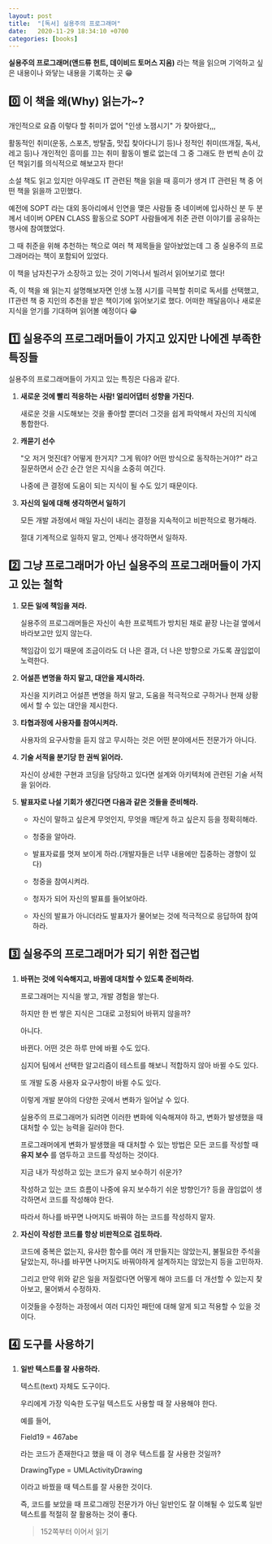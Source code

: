 ```yaml
---
layout: post
title:  "[독서] 실용주의 프로그래머"
date:   2020-11-29 18:34:10 +0700
categories: [books]
---
```


__실용주의 프로그래머(앤드류 헌트, 데이비드 토머스 지음)__ 라는 책을 읽으며 기억하고 싶은 내용이나 와닿는 내용을 기록하는 곳 😁

## 0️⃣ 이 책을 __왜(Why)__ 읽는가~?

개인적으로 요즘 이렇다 할 취미가 없어 "인생 노잼시기" 가 찾아왔다,,,

활동적인 취미(운동, 스포츠, 방탈출, 맛집 찾아다니기 등)나 정적인 취미(뜨개질, 독서, 레고 등)나 개인적인 흥미를 끄는 취미 활동이 별로 없는데 그 중 그래도 한 번씩 손이 갔던 책읽기를 의식적으로 해보고자 한다!

소설 책도 읽고 있지만 아무래도 IT 관련된 책을 읽을 때 흥미가 생겨 IT 관련된 책 중 어떤 책을 읽을까 고민했다.

예전에 SOPT 라는 대외 동아리에서 인연을 맺은 사람들 중 네이버에 입사하신 분 두 분께서 네이버 OPEN CLASS 활동으로 SOPT 사람들에게 취준 관련 이야기를 공유하는 행사에 참여했었다.

그 때 취준을 위해 추천하는 책으로 여러 책 제목들을 알아놨었는데 그 중 실용주의 프로그래머라는 책이 포함되어 있었다.

이 책을 남자친구가 소장하고 있는 것이 기억나서 빌려서 읽어보기로 했다!

즉, 이 책을 왜 읽는지 설명해보자면 인생 노잼 시기를 극복할 취미로 독서를 선택했고, IT관련 책 중 지인의 추천을 받은 책이기에 읽어보기로 했다. 어떠한 깨달음이나 새로운 지식을 얻기를 기대하며 읽어볼 예정이다 😁

## 1️⃣ 실용주의 프로그래머들이 가지고 있지만 나에겐 부족한 특징들

실용주의 프로그래머들이 가지고 있는 특징은 다음과 같다.

1. __새로운 것에 빨리 적응하는 사람! 얼리어댑터 성향을 가진다.__

    새로운 것을 시도해보는 것을 좋아할 뿐더러 그것을 쉽게 파악해서 자신의 지식에 통합한다.

2. __캐묻기 선수__

    "오 저거 멋진데? 어떻게 한거지? 그게 뭐야? 어떤 방식으로 동작하는거야?" 라고 질문하면서 순간 순간 얻은 지식을 소중히 여긴다.

    나중에 큰 결정에 도움이 되는 지식이 될 수도 있기 때문이다.

3. __자신의 일에 대해 생각하면서 일하기__

    모든 개발 과정에서 매일 자신이 내리는 결정을 지속적이고 비판적으로 평가해라.

    절대 기계적으로 일하지 말고, 언제나 생각하면서 일하자.

## 2️⃣ 그냥 프로그래머가 아닌 실용주의 프로그래머들이 가지고 있는 철학

1. __모든 일에 책임을 져라.__

    실용주의 프로그래머들은 자신이 속한 프로젝트가 방치된 채로 끝장 나는걸 옆에서 바라보고만 있지 않는다.

    책임감이 있기 때문에 조금이라도 더 나은 결과, 더 나은 방향으로 가도록 끊임없이 노력한다.

2. __어설픈 변명을 하지 말고, 대안을 제시하라.__

    자신을 지키려고 어설픈 변명을 하지 말고, 도움을 적극적으로 구하거나 현재 상황에서 할 수 있는 대안을 제시한다.

3. __타협과정에 사용자를 참여시켜라.__

    사용자의 요구사항을 듣지 않고 무시하는 것은 어떤 분야에서든 전문가가 아니다.

4. __기술 서적을 분기당 한 권씩 읽어라.__

    자신이 상세한 구현과 코딩을 담당하고 있다면 설계와 아키텍처에 관련된 기술 서적을 읽어라.

5. __발표자로 나설 기회가 생긴다면 다음과 같은 것들을 준비해라.__

    * 자신이 말하고 싶은게 무엇인지, 무엇을 깨닫게 하고 싶은지 등을 정확히해라.

    * 청중을 알아라.

    * 발표자료를 멋져 보이게 하라.(개발자들은 너무 내용에만 집중하는 경향이 있다)

    * 청중을 참여시켜라.

    * 청자가 되어 자신의 발표를 들어보아라.

    * 자신의 발표가 아니더라도 발표자가 물어보는 것에 적극적으로 응답하여 참여하라.

## 3️⃣ 실용주의 프로그래머가 되기 위한 접근법

1. __바뀌는 것에 익숙해지고, 바뀜에 대처할 수 있도록 준비하라.__

    프로그래머는 지식을 쌓고, 개발 경험을 쌓는다.

    하지만 한 번 쌓은 지식은 그대로 고정되어 바뀌지 않을까?

    아니다. 

    바뀐다. 어떤 것은 하루 만에 바뀔 수도 있다.

    심지어 팀에서 선택한 알고리즘이 테스트를 해보니 적합하지 않아 바뀔 수도 있다.

    또 개발 도중 사용자 요구사항이 바뀔 수도 있다.

    이렇게 개발 분야의 다양한 곳에서 변화가 일어날 수 있다.

    실용주의 프로그래머가 되려면 이러한 변화에 익숙해져야 하고, 변화가 발생했을 때 대처할 수 있는 능력을 길러야 한다.

    프로그래머에게 변화가 발생했을 때 대처할 수 있는 방법은 모든 코드를 작성할 때 __유지 보수__ 를 염두하고 코드를 작성하는 것이다.

    지금 내가 작성하고 있는 코드가 유지 보수하기 쉬운가?

    작성하고 있는 코드 흐름이 나중에 유지 보수하기 쉬운 방향인가? 등을 끊임없이 생각하면서 코드를 작성해야 한다.

    따라서 하나를 바꾸면 나머지도 바꿔야 하는 코드를 작성하지 말자.

2. __자신이 작성한 코드를 항상 비판적으로 검토하라.__

    코드에 중복은 없는지, 유사한 함수를 여러 개 만들지는 않았는지, 불필요한 주석을 달았는지, 하나를 바꾸면 나머지도 바꿔야하게 설계하지는 않았는지 등을 고민하자.

    그리고 만약 위와 같은 일을 저질렀다면 어떻게 해야 코드를 더 개선할 수 있는지 찾아보고, 물어봐서 수정하자.

    이것들을 수정하는 과정에서 여러 디자인 패턴에 대해 알게 되고 적용할 수 있을 것이다.

## 4️⃣ 도구를 사용하기

1. __일반 텍스트를 잘 사용하라.__

    텍스트(text) 자체도 도구이다.

    우리에게 가장 익숙한 도구일 텍스트도 사용할 때 잘 사용해야 한다.

    예를 들어, 

    Field19 = 467abe

    라는 코드가 존재한다고 했을 때 이 경우 텍스트를 잘 사용한 것일까?

    DrawingType = UMLActivityDrawing

    이라고 바꿨을 때 텍스트를 잘 사용한 것이다.

    즉, 코드를 보았을 때 프로그래밍 전문가가 아닌 일반인도 잘 이해될 수 있도록 일반 텍스트를 적절히 잘 활용하는 것이 좋다.

    > 152쪽부터 이어서 읽기